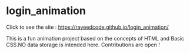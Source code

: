 # login_animation
Click to see the site : https://rayeedcode.github.io/login_animation/

This is a fun animation project based on the concepts of HTML and Basic CSS.NO data storage is intended here.
Contributions are open !
